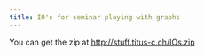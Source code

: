```yaml
---
title: IO's for seminar playing with graphs
---
```


You can get the zip at http://stuff.titus-c.ch/IOs.zip
